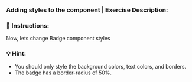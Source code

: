 ### **Adding styles to the component** | Exercise Description:

### 📝 Instructions:
Now, lets change Badge component styles

### 💡 Hint:
- You should only style the background colors, text colors, and borders.
- The badge has a border-radius of 50%.
